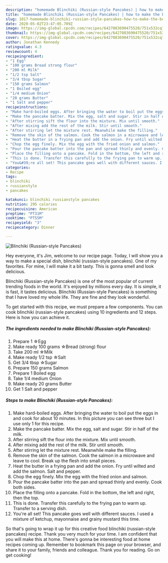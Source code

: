 ```yaml
---
description: "homemade Blinchiki (Russian-style Pancakes) | how to make the best Blinchiki (Russian-style Pancakes)"
title: "homemade Blinchiki (Russian-style Pancakes) | how to make the best Blinchiki (Russian-style Pancakes)"
slug: 1017-homemade-blinchiki-russian-style-pancakes-how-to-make-the-best-blinchiki-russian-style-pancakes
date: 2020-05-02T23:47:05.709Z
image: https://img-global.cpcdn.com/recipes/6427083690475520/751x532cq70/blinchiki-russian-style-pancakes-recipe-main-photo.jpg
thumbnail: https://img-global.cpcdn.com/recipes/6427083690475520/751x532cq70/blinchiki-russian-style-pancakes-recipe-main-photo.jpg
cover: https://img-global.cpcdn.com/recipes/6427083690475520/751x532cq70/blinchiki-russian-style-pancakes-recipe-main-photo.jpg
author: Jonathan Kennedy
ratingvalue: 4.3
reviewcount: 4
recipeingredient:
- "1 Egg"
- "100 grams Bread strong flour"
- "200 ml Milk"
- "1/2 tsp Salt"
- "3/4 tbsp Sugar"
- "150 grams Salmon"
- "1 Boiled egg"
- "1/4 medium Onion"
- "20 grams Butter"
- "1 Salt and pepper"
recipeinstructions:
- "Make hard-boiled eggs. After bringing the water to boil put the eggs in and cook for about 10 minutes. In this picture you can see three but I use only 1 for this recipe."
- "Make the pancake batter. Mix the egg, salt and sugar. Stir in half of the milk."
- "After stirring sift the flour into the mixture. Mix until smooth."
- "After mixing add the rest of the milk. Stir until smooth."
- "After stirring let the mixture rest. Meanwhile make the filling."
- "Remove the skin of the salmon. Cook the salmon in a microwave and leave to cool. Break up the flesh into small pieces."
- "Heat the butter in a frying pan and add the onion. Fry until wilted and add the salmon. Salt and pepper."
- "Chop the egg finely. Mix the egg with the fried onion and salmon."
- "Pour the pancake batter into the pan and spread thinly and evenly. Cook both sides."
- "Place the filling onto a pancake. Fold in the bottom, the left and right, then the top."
- "This is done. Transfer this carefully to the frying pan to warm up. Transfer to a serving dish."
- "You&#39;re all set! This pancake goes well with different sauces. I used a mixture of ketchup, mayonnaise and grainy mustard this time."
categories:
- Recipe
tags:
- blinchiki
- russianstyle
- pancakes

katakunci: blinchiki russianstyle pancakes 
nutrition: 295 calories
recipecuisine: American
preptime: "PT31M"
cooktime: "PT55M"
recipeyield: "3"
recipecategory: Dinner

---
```



![Blinchiki (Russian-style Pancakes)](https://img-global.cpcdn.com/recipes/6427083690475520/751x532cq70/blinchiki-russian-style-pancakes-recipe-main-photo.jpg)

Hey everyone, it's Jim, welcome to our recipe page. Today, I will show you a way to make a special dish, blinchiki (russian-style pancakes). One of my favorites. For mine, I will make it a bit tasty. This is gonna smell and look delicious.

Blinchiki (Russian-style Pancakes) is one of the most popular of current trending foods in the world. It's enjoyed by millions every day. It is simple, it is fast, it tastes delicious. Blinchiki (Russian-style Pancakes) is something that I have loved my whole life. They are fine and they look wonderful.




To get started with this recipe, we must prepare a few components. You can cook blinchiki (russian-style pancakes) using 10 ingredients and 12 steps. Here is how you can achieve it.

<!--inarticleads1-->

##### The ingredients needed to make Blinchiki (Russian-style Pancakes):

1. Prepare 1 ☆Egg
1. Make ready 100 grams ☆Bread (strong) flour
1. Take 200 ml ☆Milk
1. Make ready 1/2 tsp ☆Salt
1. Get 3/4 tbsp ☆Sugar
1. Prepare 150 grams Salmon
1. Prepare 1 Boiled egg
1. Take 1/4 medium Onion
1. Make ready 20 grams Butter
1. Get 1 Salt and pepper




<!--inarticleads2-->

##### Steps to make Blinchiki (Russian-style Pancakes):

1. Make hard-boiled eggs. After bringing the water to boil put the eggs in and cook for about 10 minutes. In this picture you can see three but I use only 1 for this recipe.
1. Make the pancake batter. Mix the egg, salt and sugar. Stir in half of the milk.
1. After stirring sift the flour into the mixture. Mix until smooth.
1. After mixing add the rest of the milk. Stir until smooth.
1. After stirring let the mixture rest. Meanwhile make the filling.
1. Remove the skin of the salmon. Cook the salmon in a microwave and leave to cool. Break up the flesh into small pieces.
1. Heat the butter in a frying pan and add the onion. Fry until wilted and add the salmon. Salt and pepper.
1. Chop the egg finely. Mix the egg with the fried onion and salmon.
1. Pour the pancake batter into the pan and spread thinly and evenly. Cook both sides.
1. Place the filling onto a pancake. Fold in the bottom, the left and right, then the top.
1. This is done. Transfer this carefully to the frying pan to warm up. Transfer to a serving dish.
1. You&#39;re all set! This pancake goes well with different sauces. I used a mixture of ketchup, mayonnaise and grainy mustard this time.




So that's going to wrap it up for this creative food blinchiki (russian-style pancakes) recipe. Thank you very much for your time. I am confident that you will make this at home. There's gonna be interesting food at home recipes coming up. Remember to bookmark this page on your browser, and share it to your family, friends and colleague. Thank you for reading. Go on get cooking!
